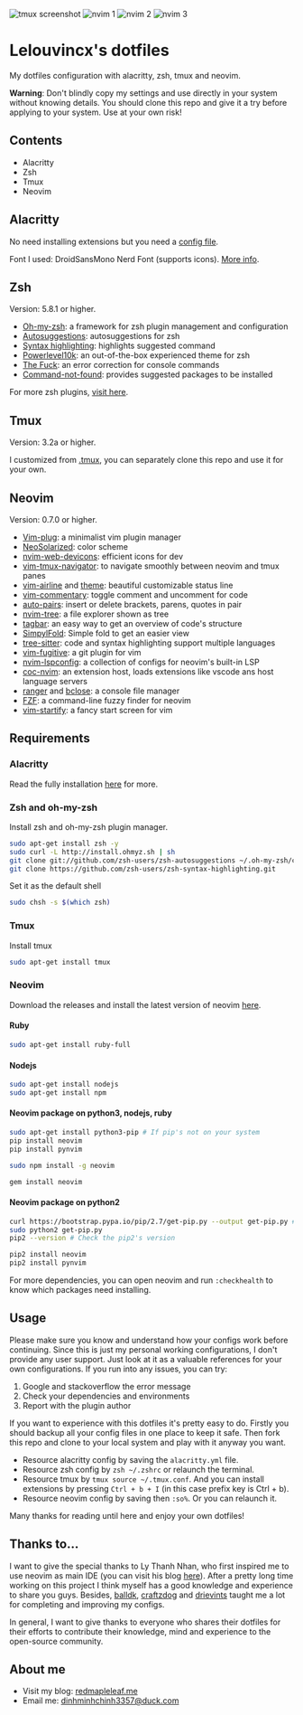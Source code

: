 ![tmux screenshot](./screenshots/1.png)
![nvim 1](./screenshots/2.png)
![nvim 2](./screenshots/3.png)
![nvim 3](./screenshots/4.png)

# Lelouvincx's dotfiles

My dotfiles configuration with alacritty, zsh, tmux and neovim.

**Warning**: Don't blindly copy my settings and use directly in your system without knowing details. You should clone this repo and give it a try before applying to your system. Use at your own risk!

## Contents

- Alacritty
- Zsh
- Tmux
- Neovim

## Alacritty

No need installing extensions but you need a [config file](./alacritty.yml).

Font I used: DroidSansMono Nerd Font (supports icons). [More info](https://github.com/ryanoasis/nerd-fonts).

## Zsh

Version: 5.8.1 or higher.

- [Oh-my-zsh](https://github.com/ohmyzsh/ohmyzsh): a framework for zsh plugin management and configuration
- [Autosuggestions](https://github.com/zsh-users/zsh-autosuggestions): autosuggestions for zsh
- [Syntax highlighting](https://github.com/zsh-users/zsh-syntax-highlighting): highlights suggested command
- [Powerlevel10k](https://github.com/romkatv/powerlevel10k): an out-of-the-box experienced theme for zsh
- [The Fuck](https://github.com/nvbn/thefuck): an error correction for console commands
- [Command-not-found](https://github.com/Tarrasch/zsh-command-not-found): provides suggested packages to be installed

For more zsh plugins, [visit here](https://github.com/unixorn/awesome-zsh-plugins).

## Tmux

Version: 3.2a or higher.

I customized from [.tmux](https://github.com/gpakosz/.tmux), you can separately clone this repo and use it for your own.

## Neovim

Version: 0.7.0 or higher.

- [Vim-plug](https://github.com/junegunn/vim-plug): a minimalist vim plugin manager
- [NeoSolarized](https://github.com/overcache/NeoSolarized): color scheme
- [nvim-web-devicons](https://github.com/kyazdani42/nvim-web-devicons): efficient icons for dev
- [vim-tmux-navigator](https://github.com/christoomey/vim-tmux-navigator): to navigate smoothly between neovim and tmux panes
- [vim-airline](https://github.com/vim-airline/vim-airline) and [theme](https://github.com/vim-airline/vim-airline-themes): beautiful customizable status line
- [vim-commentary](https://github.com/tpope/vim-commentary): toggle comment and uncomment for code
- [auto-pairs](https://github.com/jiangmiao/auto-pairs): insert or delete brackets, parens, quotes in pair
- [nvim-tree](https://github.com/kyazdani42/nvim-tree.lua): a file explorer shown as tree
- [tagbar](https://github.com/preservim/tagbar): an easy way to get an overview of code's structure
- [SimpylFold](https://github.com/tmhedberg/simpylfold): Simple fold to get an easier view
- [tree-sitter](https://github.com/tree-sitter/tree-sitter): code and syntax highlighting support multiple languages
- [vim-fugitive](https://github.com/tpope/vim-fugitive): a git plugin for vim
- [nvim-lspconfig](https://github.com/neovim/nvim-lspconfig): a collection of configs for neovim's built-in LSP
- [coc-nvim](https://github.com/neoclide/coc.nvim): an extension host, loads extensions like vscode ans host language servers
- [ranger](https://github.com/francoiscabrol/ranger.vim) and [bclose](https://github.com/rbgrouleff/bclose.vim): a console file manager
- [FZF](https://github.com/junegunn/fzf): a command-line fuzzy finder for neovim
- [vim-startify](https://github.com/mhinz/vim-startify): a fancy start screen for vim

## Requirements

### Alacritty

Read the fully installation [here](https://github.com/alacritty/alacritty/blob/master/INSTALL.md) for more.

### Zsh and oh-my-zsh

Install zsh and oh-my-zsh plugin manager.

```bash
sudo apt-get install zsh -y
sudo curl -L http://install.ohmyz.sh | sh
git clone git://github.com/zsh-users/zsh-autosuggestions ~/.oh-my-zsh/custom/plugins/zsh-autosuggestions
git clone https://github.com/zsh-users/zsh-syntax-highlighting.git
```

Set it as the default shell

```bash
sudo chsh -s $(which zsh)
```

### Tmux

Install tmux

```bash
sudo apt-get install tmux
```

### Neovim

Download the releases and install the latest version of neovim [here](https://github.com/neovim/neovim/releases/tag/v0.7.0).

#### Ruby

```bash
sudo apt-get install ruby-full
```

#### Nodejs

```bash
sudo apt-get install nodejs
sudo apt-get install npm
```

#### Neovim package on python3, nodejs, ruby

```bash
sudo apt-get install python3-pip # If pip's not on your system
pip install neovim
pip install pynvim

sudo npm install -g neovim

gem install neovim
```

#### Neovim package on python2

```bash
curl https://bootstrap.pypa.io/pip/2.7/get-pip.py --output get-pip.py # To download get-pip.py
sudo python2 get-pip.py
pip2 --version # Check the pip2's version

pip2 install neovim
pip2 install pynvim
```

For more dependencies, you can open neovim and run `:checkhealth` to know which packages need installing.

## Usage

Please make sure you know and understand how your configs work before continuing. Since this is just my personal working configurations, I don't provide any user support. Just look at it as a valuable references for your own configurations. If you run into any issues, you can try:

1. Google and stackoverflow the error message
2. Check your dependencies and environments
3. Report with the plugin author

If you want to experience with this dotfiles it's pretty easy to do. Firstly you should backup all your config files in one place to keep it safe. Then fork this repo and clone to your local system and play with it anyway you want.

- Resource alacritty config by saving the `alacritty.yml` file.
- Resource zsh config by `zsh ~/.zshrc` or relaunch the terminal.
- Resource tmux by `tmux source ~/.tmux.conf`. And you can install extensions by pressing `Ctrl + b + I` (in this case prefix key is Ctrl + b).
- Resource neovim config by saving then `:so%`. Or you can relaunch it.

Many thanks for reading until here and enjoy your own dotfiles!

## Thanks to...

I want to give the special thanks to Ly Thanh Nhan, who first inspired me to use neovim as main IDE (you can visit his blog [here](https://nextlint.com/@lythanhnhan27294)). After a pretty long time working on this project I think myself has a good knowledge and experience to share you guys. Besides, [balldk](https://github.com/balldk), [craftzdog](https://github.com/craftzdog/dotfiles-public) and [drievints](https://github.com/driesvints/dotfiles) taught me a lot for completing and improving my configs.

In general, I want to give thanks to everyone who shares their dotfiles for their efforts to contribute their knowledge, mind and experience to the open-source community.

## About me

- Visit my blog: [redmapleleaf.me](https://redmapleleaf.me/)
- Email me: dinhminhchinh3357@duck.com
